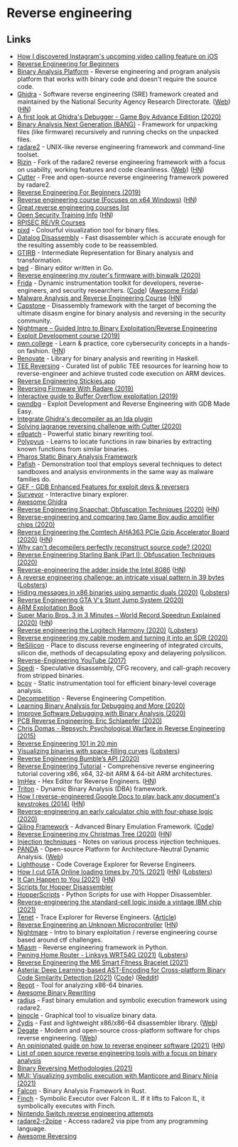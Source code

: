# Reverse engineering

## Links

- [How I discovered Instagram's upcoming video calling feature on iOS](https://medium.com/@guilhermerambo/how-i-discovered-instagrams-upcoming-video-calling-feature-on-ios-934d7085da57)
- [Reverse Engineering for Beginners](https://beginners.re/)
- [Binary Analysis Platform](https://github.com/BinaryAnalysisPlatform/bap) - Reverse engineering and program analysis platform that works with binary code and doesn't require the source code.
- [Ghidra](https://github.com/NationalSecurityAgency/ghidra) - Software reverse engineering (SRE) framework created and maintained by the National Security Agency Research Directorate. ([Web](https://ghidra-sre.org/)) ([HN](https://news.ycombinator.com/item?id=27818492))
- [A first look at Ghidra's Debugger - Game Boy Advance Edition (2020)](https://wrongbaud.github.io/posts/ghidra-debugger/)
- [Binary Analysis Next Generation (BANG)](https://github.com/armijnhemel/binaryanalysis-ng) - Framework for unpacking files (like firmware) recursively and running checks on the unpacked files.
- [radare2](https://github.com/radareorg/radare2) - UNIX-like reverse engineering framework and command-line toolset.
- [Rizin](https://github.com/rizinorg/rizin) - Fork of the radare2 reverse engineering framework with a focus on usability, working features and code cleanliness. ([Web](https://rizin.re/)) ([HN](https://news.ycombinator.com/item?id=25402690))
- [Cutter](https://github.com/radareorg/cutter) - Free and open-source reverse engineering framework powered by radare2.
- [Reverse Engineering For Beginners (2019)](https://www.youtube.com/playlist?list=PLMB3ddm5Yvh3gf_iev78YP5EPzkA3nPdL)
- [Reverse engineering course (Focuses on x64 Windows)](https://github.com/0xZ0F/Z0FCourse_ReverseEngineering) ([HN](https://news.ycombinator.com/item?id=22061842))
- [Great reverse engineering courses list](https://news.ycombinator.com/item?id=22063610)
- [Open Security Training Info](http://opensecuritytraining.info/) ([HN](https://news.ycombinator.com/item?id=25369208))
- [RPISEC RE/VR Courses](https://github.com/JeremyBlackthorne/RPISEC-Courses)
- [pixd](https://github.com/FireyFly/pixd) - Colourful visualization tool for binary files.
- [Datalog Disassembly](https://github.com/GrammaTech/ddisasm) - Fast disassembler which is accurate enough for the resulting assembly code to be reassembled.
- [GTIRB](https://github.com/GrammaTech/gtirb) - Intermediate Representation for Binary analysis and transformation.
- [bed](https://github.com/itchyny/bed) - Binary editor written in Go.
- [Reverse engineering my router's firmware with binwalk (2020)](https://embeddedbits.org/reverse-engineering-router-firmware-with-binwalk/)
- [Frida](https://frida.re/) - Dynamic instrumentation toolkit for developers, reverse-engineers, and security researchers. ([Code](https://github.com/frida/frida)) ([Awesome Frida](https://github.com/dweinstein/awesome-frida))
- [Malware Analysis and Reverse Engineering Course](https://class.malware.re/) ([HN](https://news.ycombinator.com/item?id=22488510))
- [Capstone](https://github.com/aquynh/capstone) - Disassembly framework with the target of becoming the ultimate disasm engine for binary analysis and reversing in the security community.
- [Nightmare – Guided Intro to Binary Exploitation/Reverse Engineering](https://guyinatuxedo.github.io/)
- [Exploit Development course (2019)](https://samsclass.info/127/127_F19.shtml)
- [pwn.college](https://pwn.college/) - Learn & practice, core cybersecurity concepts in a hands-on fashion. ([HN](https://news.ycombinator.com/item?id=22401797))
- [Renovate](https://github.com/GaloisInc/renovate) - Library for binary analysis and rewriting in Haskell.
- [TEE Reversing](https://github.com/enovella/TEE-reversing) - Curated list of public TEE resources for learning how to reverse-engineer and achieve trusted code execution on ARM devices.
- [Reverse Engineering Stickies.app](https://lowlevelbits.org/reverse-engineering-stickies.app/)
- [Reversing Firmware With Radare (2019)](https://www.bored-nerds.com/reversing/radare/automotive/2019/07/07/reversing-firmware-with-radare.html)
- [Interactive guide to Buffer Overflow exploitation (2019)](https://nagarrosecurity.com/blog/interactive-buffer-overflow-exploitation)
- [pwndbg](https://github.com/pwndbg/pwndbg) - Exploit Development and Reverse Engineering with GDB Made Easy.
- [Integrate Ghidra's decompiler as an Ida plugin](https://github.com/cseagle/blc)
- [Solving lagrange reversing challenge with Cutter (2020)](https://arnaugamez.com/blog/2020/04/12/advent-solve-lagrange-cutter/)
- [e9patch](https://github.com/GJDuck/e9patch) - Powerful static binary rewriting tool.
- [Polypyus](https://github.com/seemoo-lab/polypyus) - Learns to locate functions in raw binaries by extracting known functions from similar binaries.
- [Pharos Static Binary Analysis Framework](https://github.com/cmu-sei/pharos)
- [Pafish](https://github.com/a0rtega/pafish) - Demonstration tool that employs several techniques to detect sandboxes and analysis environments in the same way as malware families do.
- [GEF - GDB Enhanced Features for exploit devs & reversers](https://github.com/hugsy/gef)
- [Surveyor](https://github.com/GaloisInc/surveyor) - Interactive binary explorer.
- [Awesome Ghidra](https://github.com/AllsafeCyberSecurity/awesome-ghidra)
- [Reverse Engineering Snapchat: Obfuscation Techniques (2020)](https://hot3eed.github.io/snap_part1_obfuscations.html) ([HN](https://news.ycombinator.com/item?id=23557998))
- [Reverse-engineering and comparing two Game Boy audio amplifier chips (2020)](http://www.righto.com/2020/06/reverse-engineering-and-comparing-two.html)
- [Reverse Engineering the Comtech AHA363 PCIe Gzip Accelerator Board (2020)](https://tomverbeure.github.io/2020/06/14/AHA363-Reverse-Engineering.html) ([HN](https://news.ycombinator.com/item?id=23596070))
- [Why can't decompilers perfectly reconstruct source code? (2020)](https://www.reddit.com/r/AskComputerScience/comments/hx8ecu/why_cant_decompilers_perfectly_reconstruct_source/)
- [Reverse Engineering Starling Bank (Part I): Obfuscation Techniques (2020)](https://hot3eed.github.io/2020/07/30/starling_p1_obfuscations.html)
- [Reverse-engineering the adder inside the Intel 8086](http://www.righto.com/2020/08/reverse-engineering-adder-inside-intel.html) ([HN](https://news.ycombinator.com/item?id=24021415))
- [A reverse engineering challenge: an intricate visual pattern in 39 bytes](https://yurichev.com/news/20200731_visual_RE_challenge/) ([Lobsters](https://lobste.rs/s/nisyhu/reverse_engineering_challenge))
- [Hiding messages in x86 binaries using semantic duals (2020)](https://blog.yossarian.net/2020/08/16/Hiding-messages-in-x86-binaries-using-semantic-duals) ([Lobsters](https://lobste.rs/s/pd6xcy/hiding_messages_x86_binaries_using))
- [Reverse Engineering GTA V's Stunt Jump System (2020)](https://hackery.site/writing/gta-v-stunt-jumps/)
- [ARM Exploitation Book](https://arm-exploitation.com/)
- [Super Mario Bros. 3 in 3 Minutes – World Record Speedrun Explained (2020)](https://www.youtube.com/watch?v=WWbZFj-cLvk) ([HN](https://news.ycombinator.com/item?id=24456247))
- [Reverse engineering the Logitech Harmony (2020)](https://twitter.com/foone/status/1251395931351609347) ([Lobsters](https://lobste.rs/s/5wwalu/reverse_engineering_logitech_harmony))
- [Reverse engineering my cable modem and turning it into an SDR (2020)](https://stdw.github.io/cm-sdr/)
- [ReSilicon](https://www.reddit.com/r/ReSilicon/) - Place to discuss reverse engineering of integrated circuits, silicon die, methods of decapsulating epoxy and delayering polysilicon.
- [Reverse-Engineering YouTube (2017)](https://tyrrrz.me/blog/reverse-engineering-youtube)
- [Spedi](https://github.com/abenkhadra/spedi) - Speculative disassembly, CFG recovery, and call-graph recovery from stripped binaries.
- [bcov](https://github.com/abenkhadra/bcov) - Static instrumentation tool for efficient binary-level coverage analysis.
- [Decompetition](https://decompetition.io/) - Reverse Engineering Competition.
- [Learning Binary Analysis for Debugging and More (2020)](https://h313.info/blog/cpp/security/binary-analysis/2020/11/06/learning-binary-analysis-for-debugging-and-more.html)
- [Improve Software Debugging with Binary Analysis (2020)](https://h313.info/blog/cpp/security/binary-analysis/2020/11/06/improve-software-debugging-with-binary-analysis.html)
- [PCB Reverse Engineering: Eric Schlaepfer (2020)](https://www.youtube.com/watch?v=BsftxTbs7MA)
- [Chris Domas - Repsych: Psychological Warfare in Reverse Engineering (2015)](https://www.youtube.com/watch?v=HlUe0TUHOIc)
- [Reverse Engineering 101 in 20 min](https://github.com/SynapticRewrite/RE101in20min)
- [Visualizing binaries with space-filling curves](https://corte.si/posts/visualisation/binvis/index.html) ([Lobsters](https://lobste.rs/s/tlzkk4/visualizing_binaries_with_space_filling))
- [Reverse Engineering Bumble’s API (2020)](https://blog.securityevaluators.com/reverse-engineering-bumbles-api-a2a0d39b3a87)
- [Reverse Engineering Tutorial](https://github.com/mytechnotalent/Reverse-Engineering-Tutorial) - Comprehensive reverse engineering tutorial covering x86, x64, 32-bit ARM & 64-bit ARM architectures.
- [ImHex](https://github.com/WerWolv/ImHex) - Hex Editor for Reverse Engineers. ([HN](https://news.ycombinator.com/item?id=25353965))
- [Triton](https://github.com/JonathanSalwan/Triton) - Dynamic Binary Analysis (DBA) framework.
- [How I reverse-engineered Google Docs to play back any document's keystrokes (2014)](http://features.jsomers.net/how-i-reverse-engineered-google-docs/) ([HN](https://news.ycombinator.com/item?id=8562483))
- [Reverse-engineering an early calculator chip with four-phase logic (2020)](http://www.righto.com/2020/12/reverse-engineering-early-calculator.html)
- [Qiling Framework](https://www.qiling.io/) - Advanced Binary Emulation Framework. ([Code](https://github.com/qilingframework/qiling))
- [Reverse Engineering my Christmas Tree (2020)](https://kc3nwj.com/christmas/) ([HN](https://news.ycombinator.com/item?id=25550017))
- [Injection techniques](https://github.com/theevilbit/injection) - Notes on various process injection techniques.
- [PANDA](https://github.com/panda-re/panda) - Open-source Platform for Architecture-Neutral Dynamic Analysis. ([Web](https://panda-re.mit.edu/))
- [Lighthouse](https://github.com/gaasedelen/lighthouse) - Code Coverage Explorer for Reverse Engineers.
- [How I cut GTA Online loading times by 70% (2021)](https://nee.lv/2021/02/28/How-I-cut-GTA-Online-loading-times-by-70/) ([HN](https://news.ycombinator.com/item?id=26296339)) ([Lobsters](https://lobste.rs/s/jzj4q9/how_i_cut_gta_online_loading_times_by_70))
- [It Can Happen to You (2021)](https://www.mattkeeter.com/blog/2021-03-01-happen/) ([HN](https://news.ycombinator.com/item?id=26337046))
- [Scripts for Hopper Disassembler](https://github.com/droe/hopper-scripts)
- [HopperScripts](https://github.com/phracker/HopperScripts) - Python Scripts for use with Hopper Disassembler.
- [Reverse-engineering the standard-cell logic inside a vintage IBM chip (2021)](http://www.righto.com/2021/03/reverse-engineering-standard-cell-logic.html)
- [Tenet](https://github.com/gaasedelen/tenet) - Trace Explorer for Reverse Engineers. ([Article](https://blog.ret2.io/2021/04/20/tenet-trace-explorer/))
- [Reverse Engineering an Unknown Microcontroller](https://dmitry.gr/?r=05.Projects&proj=30.%20Reverse%20Engineering%20an%20Unknown%20Microcontroller) ([HN](https://news.ycombinator.com/item?id=27128531))
- [Nightmare](https://github.com/guyinatuxedo/nightmare) - Intro to binary exploitation / reverse engineering course based around ctf challenges.
- [Miasm](https://github.com/cea-sec/miasm) - Reverse engineering framework in Python.
- [Pwning Home Router - Linksys WRT54G (2021)](https://elongl.github.io/exploitation/2021/05/30/pwning-home-router.html) ([Lobsters](https://lobste.rs/s/c9994a/pwning_home_router_linksys_wrt54g))
- [Reverse Engineering the M6 Smart Fitness Bracelet (2021)](https://rbaron.net/blog/2021/07/06/Reverse-engineering-the-M6-smart-fitness-band.html)
- [Asteria: Deep Learning-based AST-Encoding for Cross-platform Binary Code Similarity Detection (2021)](https://arxiv.org/abs/2108.06082) ([Code](https://github.com/Asteria-BCSD/Asteria)) ([Reddit](https://www.reddit.com/r/ReverseEngineering/comments/pf1bth/asteria_deep_learningbased_astencoding_for/))
- [Reopt](https://github.com/GaloisInc/reopt) - Tool for analyzing x86-64 binaries.
- [Awesome Binary Rewriting](https://github.com/SystemSecurityStorm/Awesome-Binary-Rewriting)
- [radius](https://github.com/aemmitt-ns/radius) - Fast binary emulation and symbolic execution framework using radare2.
- [binocle](https://github.com/sharkdp/binocle) - Graphical tool to visualize binary data.
- [Zydis](https://github.com/zyantific/zydis) - Fast and lightweight x86/x86-64 disassembler library. ([Web](https://zydis.re/))
- [Degate](https://github.com/DegateCommunity/Degate) - Modern and open-source cross-platform software for chips reverse engineering. ([Web](https://www.degate.org/))
- [An opinionated guide on how to reverse engineer software (2021)](https://margin.re/media/an-opinionated-guide-on-how-to-reverse-engineer-software-part-1.aspx) ([HN](https://news.ycombinator.com/item?id=29084716))
- [List of open source reverse engineering tools with a focus on binary analysis](https://github.com/extremecoders-re/re-list)
- [Binary Reversing Methodologies (2021)](https://justintaft.com/blog/2021/11/07/binary-reversing-methodologies)
- [MUI: Visualizing symbolic execution with Manticore and Binary Ninja (2021)](https://blog.trailofbits.com/2021/11/17/mui-visualizing-symbolic-execution-with-manticore-and-binary-ninja/)
- [Falcon](https://github.com/falconre/falcon) - Binary Analysis Framework in Rust.
- [Finch](https://github.com/falconre/finch) - Symbolic Executor over Falcon IL. If it lifts to Falcon IL, it symbolically executes with Finch.
- [Nintendo Switch reverse engineering attempts](https://github.com/dekuNukem/Nintendo_Switch_Reverse_Engineering)
- [radare2-r2pipe](https://github.com/radareorg/radare2-r2pipe) - Access radare2 via pipe from any programming language.
- [Awesome Reversing](https://github.com/tylerha97/awesome-reversing)
